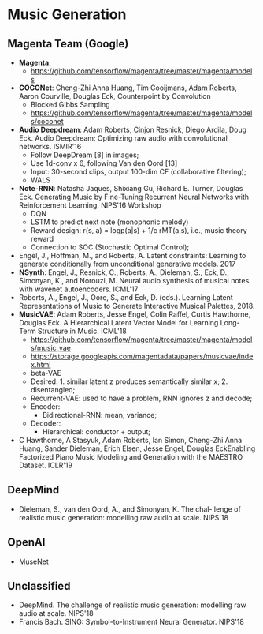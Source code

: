 # Music Generation

## Magenta Team (Google)
- **Magenta**:
	- https://github.com/tensorflow/magenta/tree/master/magenta/models
- **COCONet**: Cheng-Zhi Anna Huang, Tim Cooijmans, Adam Roberts, Aaron Courville, Douglas Eck, Counterpoint by Convolution
	- Blocked Gibbs Sampling
	- https://github.com/tensorflow/magenta/tree/master/magenta/models/coconet
- **Audio Deepdream**: Adam Roberts, Cinjon Resnick, Diego Ardila, Doug Eck. Audio Deepdream: Optimizing raw audio with convolutional networks. ISMIR'16
	- Follow DeepDream [8] in images;
	- Use 1d-conv x 6, following Van den Oord [13]
	- Input: 30-second clips, output 100-dim CF (collaborative filtering);
	- WALS
- **Note-RNN**: Natasha Jaques, Shixiang Gu, Richard E. Turner, Douglas Eck. Generating Music by Fine-Tuning Recurrent Neural Networks with Reinforcement Learning. NIPS'16 Workshop
	- DQN
	- LSTM to predict next note (monophonic melody)
	- Reward design: r(s, a) = logp(a|s) + 1/c rMT(a,s), i.e., music theory reward
	- Connection to SOC (Stochastic Optimal Control);
- Engel, J., Hoffman, M., and Roberts, A. Latent constraints: Learning to generate conditionally from unconditional generative models. 2017
- **NSynth**: Engel, J., Resnick, C., Roberts, A., Dieleman, S., Eck, D., Simonyan, K., and Norouzi, M. Neural audio synthesis of musical notes with wavenet autoencoders. ICML'17
- Roberts, A., Engel, J., Oore, S., and Eck, D. (eds.). Learning Latent Representations of Music to Generate Interactive Musical Palettes, 2018.
- **MusicVAE**: Adam Roberts, Jesse Engel, Colin Raffel, Curtis Hawthorne, Douglas Eck. A Hierarchical Latent Vector Model for Learning Long-Term Structure in Music. ICML'18
	- https://github.com/tensorflow/magenta/tree/master/magenta/models/music_vae
	- https://storage.googleapis.com/magentadata/papers/musicvae/index.html
	- beta-VAE
	- Desired: 1. similar latent z produces semantically similar x; 2. disentangled;
	- Recurrent-VAE: used to have a problem, RNN ignores z and decode;
	- Encoder:
		- Bidirectional-RNN: mean, variance;
	- Decoder:
		- Hierarchical: conductor + output;
- C Hawthorne, A Stasyuk, Adam Roberts, Ian Simon, Cheng-Zhi Anna Huang, Sander Dieleman, Erich Elsen, Jesse Engel, Douglas EckEnabling Factorized Piano Music Modeling and Generation with the MAESTRO Dataset. ICLR'19

## DeepMind
- Dieleman, S., van den Oord, A., and Simonyan, K. The chal- lenge of realistic music generation: modelling raw audio at scale. NIPS'18

## OpenAI
- MuseNet

## Unclassified
- DeepMind. The challenge of realistic music generation: modelling raw audio at scale. NIPS'18
- Francis Bach. SING: Symbol-to-Instrument Neural Generator. NIPS'18

